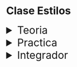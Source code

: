 # Clase Estilos

<details>
<summary style="font-size:28px">Teoria</summary>

---

Lee la siguiente documentacion:

- [ ] [CSS-modules](https://github.com/css-modules/css-modules)

Comienza a leer el archivo `App.jsx`, intenta entender el flujo de renderizado, el funcionamiento, y como se relacionan los componentes entre si.

- [ ] Observa como cambiamos la extencion de los archivos `css` a `module.css` para poder usarlos como modulos de estilos.

- [ ] Mira como importamos los estilos en los componentes, dandoles un nombre y como los usamos en el JSX como si fuera un objeto.

- [ ] Recuerda la restriccion de que no podemos tener estilos modulares que no sean clases. si tenemos estilos de etiquetas, debemos refactorizarlos a clases.

- [ ] Contempla como usamos el operador `:global` para evitar que el nombre de la clase se modifique al ser importada.

---

Si quieres, puedes ver el ejercicio con el que trabajaremos durante la clase [aqui](/src/clases/05-extilos/teoria/App.jsx)
</details>
<details>
<summary style="font-size:28px">Practica</summary>

---

### Practica de estilos

- Crea un componente `Item` que renderice un `li` y que reciba una prop `children`

- Crea un componente `Lista` que renderice un `ul` y que reciba una prop `children`

*Usando css modules:*

1. Elimina los estilos por defecto de la lista y el item

2. Haz que el item tenga borde, border-radius y un padding de 16px

3. Haz que los elementos de la lista esten uno al lado del otro, con un espacio de 16px entre ellos, y que si no hay espacio para mostrarlos en una sola fila, se muestren en varias filas. (flexbox)

4. Si el item se encuentra dentro de una clase global `compact-theme` haz que todos los paddings y separaciones se reduzcan a la mitad

- pueden corroborar que funcione mostrando en la app algo por el estilo

    ```jsx
    <Lista>
      <Item>Elantris</Item>
      <Item>El camino de los reyes</Item>
      <Item>El imperio final</Item>
      <Item>El pozo de la ascensión</Item>
      <Item>El héroe de las eras</Item>
      <Item>El aliento de los dioses</Item>
      <Item>Palabras radiantes</Item>
      <Item>Juramentada</Item>
    </Lista>
    <div className="compact-theme">
      <Lista>
        <Item>Elantris</Item>
        <Item>El camino de los reyes</Item>
        <Item>El imperio final</Item>
        <Item>El pozo de la ascensión</Item>
        <Item>El héroe de las eras</Item>
        <Item>El aliento de los dioses</Item>
        <Item>Palabras radiantes</Item>
        <Item>Juramentada</Item>
      </Lista>
    </div>
    <ul>
      <li>Elantris</li>
      <li>El camino de los reyes</li>
      <li>El imperio final</li>
      <li>El pozo de la ascensión</li>
      <li>El héroe de las eras</li>
      <li>El aliento de los dioses</li>
      <li>Palabras radiantes</li>
      <li>Juramentada</li>
    </ul>
    ```

    ```
    +--------------+----------------------------+----------------------+
    |              |                            |                      |
    |   Elantris   |   El camino de los reyes   |   El imperio final   |
    |              |                            |                      |
    +--------------+--------------+-------------+------------+---------+
    |                             |                          |
    |   El pozo de la ascensión   |   El héroe de las eras   |
    |                             |                          |
    +-----------------------------++------------------------++
    |                              |                        |
    |   El aliento de los dioses   |   Palabras radiantes   |
    |                              |                        |
    +-----------------+------------+------------------------+
    |                 |
    |   Juramentada   |
    |                 |
    +-----------------+

    +----------+------------------------+------------------+
    | Elantris | El camino de los reyes | El imperio final |
    +----------+--------------+---------+------------+-----+
    | El pozo de la ascensión | El héroe de las eras |
    +-------------------------++--------------------++
    | El aliento de los dioses | Palabras radiantes |
    +-------------+------------+--------------------+
    | Juramentada |
    +-------------+

    - Elantris
    - El camino de los reyes
    - El imperio final
    - El pozo de la ascensión
    - El héroe de las eras
    - El aliento de los dioses
    - Palabras radiantes
    - Juramentada
    ```


---

Puedes ver la resolucion [aqui](/src/clases/05-estilos/practica/App.jsx)
</details>
<details>
<summary style="font-size:28px">Integrador</summary>
WIP: come later
</details>